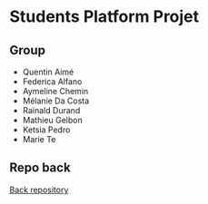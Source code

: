 # Students Platform Projet

## Group

* Quentin Aimé
* Federica Alfano
* Aymeline Chemin 
* Mélanie Da Costa
* Rainald Durand
* Mathieu Gelbon
* Ketsia Pedro
* Marie Te

## Repo back

[Back repository](https://github.com/raindevops/student_platform)
